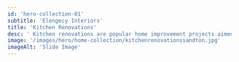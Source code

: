 ```yaml
---
id: 'hero-collection-01'
subtitle: 'Elengecy Interiors'
title: 'Kitchen Renovations'
desc: ' Kitchen renovations are popular home improvement projects aimed at updating and improving the functionality, aesthetics, and overall value of a kitchen space. Whether you want to modernize an outdated kitchen, enhance its functionality, or create a more inviting and efficient cooking area, here are the key steps and considerations.'
image: '/images/hero/home-collection/kitchenrenovationssandton.jpg'
imageAlt: 'Slide Image'
---
```

